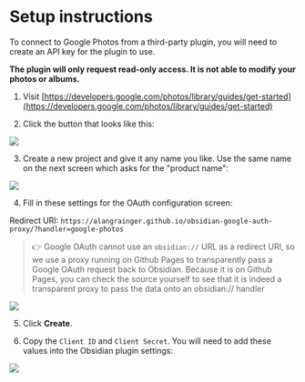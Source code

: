 # Setup instructions

To connect to Google Photos from a third-party plugin, you will need to create an API key for the plugin to use.

**The plugin will only request read-only access. It is not able to modify your photos or albums.**

1. Visit [https://developers.google.com/photos/library/guides/get-started](https://developers.google.com/photos/library/guides/get-started)

2. Click the button that looks like this:

![](../img/setup-enable.png)

3. Create a new project and give it any name you like. 
Use the same name on the next screen which asks for the "product name":

![](../img/setup-create-project.png)

4. Fill in these settings for the OAuth configuration screen:

Redirect URI: `https://alangrainger.github.io/obsidian-google-auth-proxy/?handler=google-photos`

> 👉 Google OAuth cannot use an `obsidian://` URL as a redirect URI, so we use a proxy running on Github Pages to transparently pass a Google OAuth request back to Obsidian. Because it is on Github Pages, you can check the source yourself to see that it is indeed a transparent proxy to pass the data onto an obsidian:// handler

![](https://github.com/alangrainger/obsidian-google-photos/assets/16197738/67aa8070-0707-40d6-af08-bda414d2d1cd)


5. Click **Create**.

6. Copy the `Client ID` and `Client Secret`. You will need to add these values into the Obsidian plugin settings:

![](../img/setup-client-conf.png)
